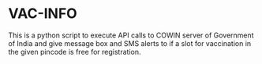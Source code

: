 # VAC-INFO
This is a python script to execute API calls to COWIN server of Government of India and give message box and SMS alerts to if a slot for vaccination in the given pincode is free for registration.

